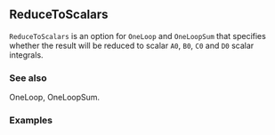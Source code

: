 ##  ReduceToScalars 

`ReduceToScalars` is an option for `OneLoop` and `OneLoopSum` that specifies whether the result will be reduced to scalar `A0`, `B0`, `C0` and `D0` scalar integrals.

###  See also 

OneLoop, OneLoopSum.

###  Examples 